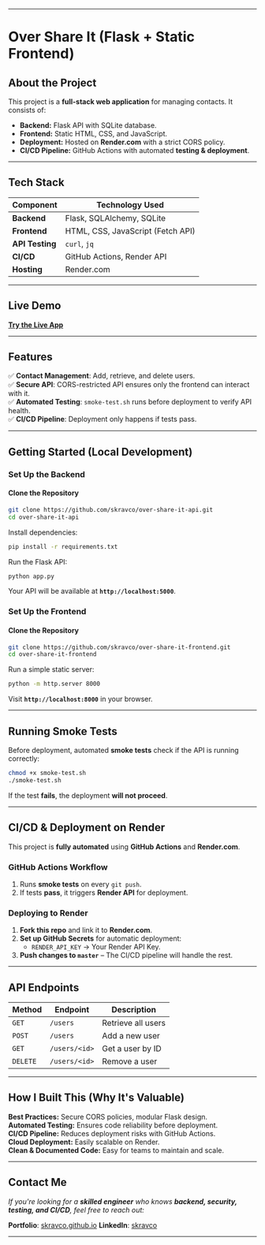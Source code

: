 
---

# **Over Share It (Flask + Static Frontend)** 

## **About the Project**  
This project is a **full-stack web application** for managing contacts. It consists of:  
- **Backend:** Flask API with SQLite database.  
- **Frontend:** Static HTML, CSS, and JavaScript.  
- **Deployment:** Hosted on **Render.com** with a strict CORS policy.  
- **CI/CD Pipeline:** GitHub Actions with automated **testing & deployment**.  

---

## **Tech Stack**  
| Component  | Technology Used |
|------------|----------------|
| **Backend** | Flask, SQLAlchemy, SQLite |
| **Frontend** | HTML, CSS, JavaScript (Fetch API) |
| **API Testing** | `curl`, `jq` |
| **CI/CD** | GitHub Actions, Render API |
| **Hosting** | Render.com |

---

## **Live Demo**
**[Try the Live App](https://over-share-it-frontend.onrender.com)**

---

## **Features**  
✅ **Contact Management**: Add, retrieve, and delete users.  
✅ **Secure API**: CORS-restricted API ensures only the frontend can interact with it.  
✅ **Automated Testing**: `smoke-test.sh` runs before deployment to verify API health.  
✅ **CI/CD Pipeline**: Deployment only happens if tests pass.  

---

## **Getting Started (Local Development)**  

### **Set Up the Backend**  

#### **️Clone the Repository**  
```sh
git clone https://github.com/skravco/over-share-it-api.git
cd over-share-it-api
```
Install dependencies:  
```sh
pip install -r requirements.txt
```
Run the Flask API:  
```sh
python app.py
```
Your API will be available at **`http://localhost:5000`**.

### **Set Up the Frontend**  

#### **️Clone the Repository**  
```sh
git clone https://github.com/skravco/over-share-it-frontend.git
cd over-share-it-frontend
```
Run a simple static server:  
```sh
python -m http.server 8000
```
Visit **`http://localhost:8000`** in your browser.

---

## **Running Smoke Tests**  
Before deployment, automated **smoke tests** check if the API is running correctly:  
```sh
chmod +x smoke-test.sh
./smoke-test.sh
```
If the test **fails**, the deployment **will not proceed**.

---

## **CI/CD & Deployment on Render**  
This project is **fully automated** using **GitHub Actions** and **Render.com**.

### **GitHub Actions Workflow**  
1. Runs **smoke tests** on every `git push`.  
2. If tests **pass**, it triggers **Render API** for deployment.  

### **Deploying to Render**  
1. **Fork this repo** and link it to **Render.com**.  
2. **Set up GitHub Secrets** for automatic deployment:  
   - `RENDER_API_KEY` → Your Render API Key.  
3. **Push changes to `master`** – The CI/CD pipeline will handle the rest.  

---

## **API Endpoints**  
| Method | Endpoint | Description |
|--------|----------|-------------|
| `GET` | `/users` | Retrieve all users |
| `POST` | `/users` | Add a new user |
| `GET` | `/users/<id>` | Get a user by ID |
| `DELETE` | `/users/<id>` | Remove a user |

---

## **How I Built This (Why It's Valuable)**  
**Best Practices:** Secure CORS policies, modular Flask design.  
**Automated Testing:** Ensures code reliability before deployment.  
**CI/CD Pipeline:** Reduces deployment risks with GitHub Actions.  
**Cloud Deployment:** Easily scalable on Render.  
**Clean & Documented Code:** Easy for teams to maintain and scale.  

---

## **Contact Me**  
*If you're looking for a **skilled engineer** who knows **backend, security, testing, and CI/CD**, feel free to reach out:*  

 **Portfolio**: [skravco.github.io](https://skravco.github.io/)
 **LinkedIn**: [skravco](https://www.linkedin.com/in/skravco)

---